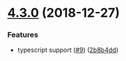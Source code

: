 # [4.3.0](https://github.com/4Catalyzer/import-sort-style-4catalyzer/compare/v4.2.0...v4.3.0) (2018-12-27)


### Features

* typescript support ([#9](https://github.com/4Catalyzer/import-sort-style-4catalyzer/issues/9)) ([2b8b4dd](https://github.com/4Catalyzer/import-sort-style-4catalyzer/commit/2b8b4dd))





